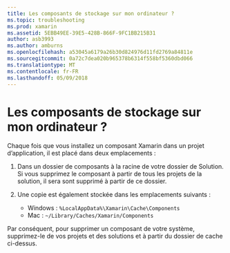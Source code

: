 ```yaml
---
title: Les composants de stockage sur mon ordinateur ?
ms.topic: troubleshooting
ms.prod: xamarin
ms.assetid: 5EBB49EE-39E5-428B-866F-9FC1BB215B31
author: asb3993
ms.author: amburns
ms.openlocfilehash: a53045a6179a26b30d824976d11fd2769a84811e
ms.sourcegitcommit: 0a72c7dea020b965378b6314f558bf5360dbd066
ms.translationtype: MT
ms.contentlocale: fr-FR
ms.lasthandoff: 05/09/2018
---
```

# <a name="where-are-the-components-stored-on-my-machine"></a>Les composants de stockage sur mon ordinateur ?

Chaque fois que vous installez un composant Xamarin dans un projet d’application, il est placé dans deux emplacements :

1. Dans un dossier de composants à la racine de votre dossier de Solution. Si vous supprimez le composant à partir de tous les projets de la solution, il sera sont supprimé à partir de ce dossier.

2. Une copie est également stockée dans les emplacements suivants :
    - Windows : `%LocalAppData%\Xamarin\Cache\Components`
    - Mac : `~/Library/Caches/Xamarin/Components`

Par conséquent, pour supprimer un composant de votre système, supprimez-le de vos projets et des solutions et à partir du dossier de cache ci-dessus.

